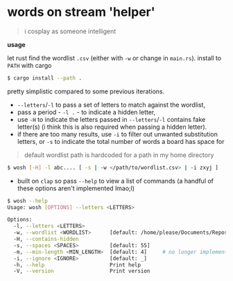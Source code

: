 # words on stream 'helper'

> i cosplay as someone intelligent



**usage**

let rust find the wordlist `.csv` (either with `-w` or change in `main.rs`). install to `PATH` with cargo

```bash
$ cargo install --path .
```

pretty simplistic compared to some previous iterations. 

- `--letters`/`-l` to pass a set of letters to match against the wordlist,
- pass a period - `-l .` - to indicate a hidden letter,
- use `-H` to indicate the letters passed in `--letters`/`-l` contains fake letter(s) (i think this is also required when passing a hidden letter).
- if there are too many results, use `-i` to filter out unwanted substitution letters, or `-s` to indicate the total number of words a board has space for

> default wordlist path is hardcoded for a path in my home directory

```bash
$ wosh [-H] -l abc.... [ -s | -w </path/to/wordlist.csv> | -i zxyj ]
```

- built on `clap` so pass `--help` to view a list of commands (a handful of these options aren't implemented lmao;l)

```bash
$ wosh --help
Usage: wosh [OPTIONS] --letters <LETTERS>

Options:
  -l, --letters <LETTERS>
  -w, --wordlist <WORDLIST>      [default: /home/please/Documents/Repositories/plsuwu/wosh/wos-sorted.csv]
  -H, --contains-hidden
  -s, --spaces <SPACES>          [default: 55]
  -m, --min-length <MIN_LENGTH>  [default: 4]     # no longer implemented, does nothing.
  -i, --ignore <IGNORE>          [default: _]
  -h, --help                     Print help
  -V, --version                  Print version
```

